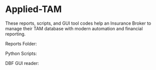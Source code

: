 # Applied-TAM
These reports, scripts, and GUI tool codes help an Insurance Broker to manage their TAM database with modern automation and financial reporting.

Reports Folder:

Python Scripts:

DBF GUI reader:
